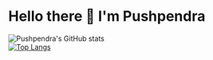  <h1> Hello there 👋 I'm Pushpendra </h1>

![Pushpendra's GitHub stats](https://github-readme-stats.vercel.app/api?username=Pushpendra766&show_icons=true&theme=radical)
</br>
[![Top Langs](https://github-readme-stats.vercel.app/api/top-langs/?username=Pushpendra766&layout=compact)](https://github.com/Pushpendra766/github-readme-stats)

